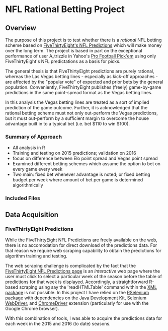 # NFL Rational Betting Project

## Overview

The purpose of this project is to test whether there is a _rational_ NFL betting scheme based on [FiveThirtyEight's NFL Predictions](http://projects.fivethirtyeight.com/2016-nfl-predictions/) which will make money over the long term. The project is based in part on the exceptional performance of user A_trizzle in Yahoo's [Pro Football Pick'em](http://football.fantasysports.yahoo.com/pickem?.tsrc=sun) using only FiveThirtyEight's NFL predictations as a basis for picks.

The general thesis is that FiveThirtyEight predictions are purely rational, whereas the Las Vegas betting lines - especially as kick-off approaches - are affected by the "popular vote" of expected and prior bets by the general population. Conveniently, FiveThirtyEight publishes (freely) game-by-game predictions in the same point-spread format as the Vegas betting lines.

In this analysis the Vegas betting lines are treated as a sort of implied prediction of the game outcome. Further, it is acknowledged that the rational betting scheme must not only out-perform the Vegas predictions, but it must out-perform by a sufficient margin to overcome the house advantage built in to a typical bet (i.e. bet $110 to win $100).

### Summary of Approach

- All analysis in R
- Training and testing on 2015 predictions; validation on 2016
- focus on difference between Elo point spread and Vegas point spread
- Examined different betting schemes which assume the option to bet on every game every week
- Two main: fixed bet whenever advantage is noted; or fixed betting budget per week where amount of bet per game is determined algorithmically 

### Included Files




## Data Acquisition

### FiveThirtyEight Predictions

While the FiveThirtyEight NFL Predictions are freely available on the web, there is no accomodation for direct download of the predictions data. For that reason we require web scraping capability to obtain the predictions for algorithm training and testing. 

The web scraping challenge is complicated by the fact that the [FiveThirtyEight NFL Predictions page](http://projects.fivethirtyeight.com/2016-nfl-predictions/) is an _interactive_ web page where the user must click to select a particular week of the season before the table of predictions for that week is displayed. Accordingly, a straightforward R-based scraping using say the 'readHTMLTable' command within the [XML package](https://cran.r-project.org/web/packages/XML/index.html) is not possible. In this project I have relied on the [RSelenium package](https://cran.r-project.org/web/packages/RSelenium/index.html) with dependencies on the [Java Development Kit](http://www.oracle.com/technetwork/java/javase/downloads/jdk8-downloads-2133151.html), [Selenium WebDriver](http://docs.seleniumhq.org/projects/webdriver/), and [ChromeDriver](https://sites.google.com/a/chromium.org/chromedriver/) extension (particularly for use with the Google Chrome browser).

With this combination of tools, I was able to acquire the predictions data for each week in the 2015 and 2016 (to date) seasons.      